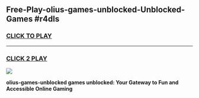 
## Free-Play-olius-games-unblocked-Unblocked-Games #r4dls
<h3>
<a href="https://news.freeplayer.one?title=olius-games-unblocked&ref=8M">CLICK TO PLAY</a></h3>
<hr>

<h3>
<a href="https://news.freeplayer.one?title=olius-games-unblocked&ref=8M">CLICK 2 PLAY</a>
  
</h3>

<a href="https://news.freeplayer.one?title=olius-games-unblocked&ref=8M"><img src="https://clearcache.store/games.png"></a>


**olius-games-unblocked games unblocked: Your Gateway to Fun and Accessible Online Gaming**
